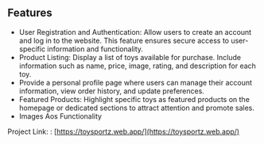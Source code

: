<h2>Features</h2>
<ul>
  <li>User Registration and Authentication: Allow users to create an account and log in to the website. This feature ensures secure access to user-specific information and functionality.</li>
  <li>Product Listing: Display a list of toys available for purchase. Include information such as name, price, image, rating, and description for each toy.</li>
  <li> Provide a personal profile page where users can manage their account information, view order history, and update preferences.</li>
  <li> Featured Products: Highlight specific toys as featured products on the homepage or dedicated sections to attract attention and promote sales.</li>
  <li> Images Aos Functionality </li>
</ul>


Project Link: : [https://toysportz.web.app/](https://toysportz.web.app/)